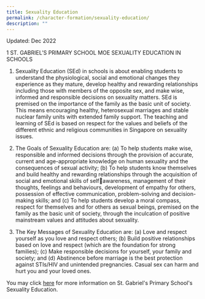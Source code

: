 ```yaml
---
title: Sexuality Education
permalink: /character-formation/sexuality-education/
description: ""
---
```

Updated: Dec 2022 

1 ST. GABRIEL’S PRIMARY SCHOOL MOE SEXUALITY EDUCATION IN SCHOOLS 

1. Sexuality Education (SEd) in schools is about enabling students to understand the physiological, social and emotional changes they experience as they mature, develop healthy and rewarding relationships including those with members of the opposite sex, and make wise, informed and responsible decisions on sexuality matters. SEd is premised on the importance of the family as the basic unit of society. This means encouraging healthy, heterosexual marriages and stable nuclear family units with extended family support. The teaching and learning of SEd is based on respect for the values and beliefs of the different ethnic and religious communities in Singapore on sexuality issues. 

2. The Goals of Sexuality Education are: 
(a) To help students make wise, responsible and informed decisions through the provision of accurate, current and age-appropriate knowledge on human sexuality and the consequences of sexual activity; 
(b) To help students know themselves and build healthy and rewarding relationships through the acquisition of social and emotional skills of selfawareness, management of their thoughts, feelings and behaviours, development of empathy for others, possession of effective communication, problem-solving and decision-making skills; and 
(c) To help students develop a moral compass, respect for themselves and for others as sexual beings, premised on the family as the basic unit of society, through the inculcation of positive mainstream values and attitudes about sexuality. 

3. The Key Messages of Sexuality Education are: (a) Love and respect yourself as you love and respect others; (b) Build positive relationships based on love and respect (which are the foundation for strong families); (c) Make responsible decisions for yourself, your family and society; and (d) Abstinence before marriage is the best protection against STIs/HIV and unintended pregnancies. Casual sex can harm and hurt you and your loved ones. 

You may click [here](https://www-stgabrielspri-moe-edu-sg-admin.cwp.sg/qql/slot/u173/For%20Parent/2023/Website%20Info%20for%20SEd.pdf) for more information on St. Gabriel's Primary School's Sexuality Education.